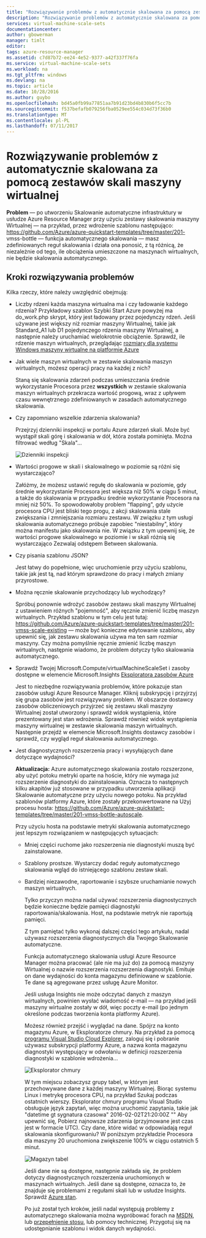 ```yaml
---
title: "Rozwiązywanie problemów z automatycznie skalowana za pomocą zestawów skali maszyny wirtualnej | Dokumentacja firmy Microsoft"
description: "Rozwiązywanie problemów z automatycznie skalowana za pomocą zestawów skali maszyny wirtualnej. Zrozumieć typowych problemów i ich rozwiązania."
services: virtual-machine-scale-sets
documentationcenter: 
author: gbowerman
manager: timlt
editor: 
tags: azure-resource-manager
ms.assetid: c7d87b72-ee24-4e52-9377-a42f337f76fa
ms.service: virtual-machine-scale-sets
ms.workload: na
ms.tgt_pltfrm: windows
ms.devlang: na
ms.topic: article
ms.date: 10/28/2016
ms.author: guybo
ms.openlocfilehash: bd45a0fb99a77851aa7b91d23bd4b830b6f5cc7b
ms.sourcegitcommit: f537befafb079256fba0529ee554c034d73f36b0
ms.translationtype: MT
ms.contentlocale: pl-PL
ms.lasthandoff: 07/11/2017
---
```

# <a name="troubleshooting-autoscale-with-virtual-machine-scale-sets"></a>Rozwiązywanie problemów z automatycznie skalowana za pomocą zestawów skali maszyny wirtualnej
**Problem** — po utworzeniu Skalowanie automatyczne infrastruktury w usłudze Azure Resource Manager przy użyciu zestawy skalowania maszyny Wirtualnej — na przykład, przez wdrożenie szablonu następująco: https://github.com/Azure/azure-quickstart-templates/tree/master/201- vmss-bottle — funkcja automatycznego skalowania — masz zdefiniowanych reguł skalowania i działa ona ponosić, z tą różnicą, że niezależnie od tego, ile obciążenia umieszczone na maszynach wirtualnych, nie będzie skalowania automatycznego.

## <a name="troubleshooting-steps"></a>Kroki rozwiązywania problemów
Kilka rzeczy, które należy uwzględnić obejmują:

* Liczby rdzeni każda maszyna wirtualna ma i czy ładowanie każdego rdzenia?
  Przykładowy szablon Szybki Start Azure powyżej ma do_work.php skrypt, który jest ładowany przez pojedynczy rdzeń. Jeśli używane jest większy niż rozmiar maszyny Wirtualnej, takie jak Standard_A1 lub D1 pojedynczego rdzenia maszyny Wirtualnej, a następnie należy uruchamiać wielokrotnie obciążenie. Sprawdź, ile rdzenie maszyn wirtualnych, przeglądając [rozmiary dla systemu Windows maszyny wirtualne na platformie Azure](../virtual-machines/windows/sizes.md?toc=%2fazure%2fvirtual-machines%2fwindows%2ftoc.json)
* Jak wiele maszyn wirtualnych w zestawie skalowania maszyn wirtualnych, możesz operacji pracy na każdej z nich?
  
    Staną się skalowania zdarzeń podczas umieszczania średnie wykorzystanie Procesora przez **wszystkich** w zestawie skalowania maszyn wirtualnych przekracza wartość progową, wraz z upływem czasu wewnętrznego zdefiniowanych w zasadach automatycznego skalowania.
* Czy zapomniano wszelkie zdarzenia skalowania?
  
    Przejrzyj dzienniki inspekcji w portalu Azure zdarzeń skali. Może być wystąpił skali górę i skalowania w dół, która została pominięta. Można filtrować według "Skala"...
  
    ![Dzienniki inspekcji][audit]
* Wartości progowe w skali i skalowalnego w poziomie są różni się wystarczająco?
  
    Załóżmy, że możesz ustawić regułę do skalowania w poziomie, gdy średnie wykorzystanie Procesora jest większa niż 50% w ciągu 5 minut, a także do skalowania w przypadku średnie wykorzystanie Procesora na mniej niż 50%. To spowodowałoby problem "flapping", gdy użycie procesora CPU jest bliski tego progu, z akcji skalowania stale zwiększania i zmniejszania rozmiaru zestawu. W związku z tym usługi skalowania automatycznego próbuje zapobiec "niestabilny", który można manifestu jako skalowania nie. W związku z tym upewnij się, że wartości progowe skalowalnego w poziomie i w skali różnią się wystarczająco Zezwalaj odstępem Between skalowania.
* Czy pisania szablonu JSON?
  
    Jest łatwy do popełnione, więc uruchomienie przy użyciu szablonu, takie jak jest tą, nad którym sprawdzone do pracy i małych zmiany przyrostowe. 
* Można ręcznie skalowanie przychodzący lub wychodzący?
  
    Spróbuj ponownie wdrożyć zasobów zestawu skali maszyny Wirtualnej z ustawieniem różnych "pojemność", aby ręcznie zmienić liczbę maszyn wirtualnych. Przykład szablonu w tym celu jest tutaj: https://github.com/Azure/azure-quickstart-templates/tree/master/201-vmss-scale-existing — może być konieczne edytowanie szablonu, aby upewnić się, jak zestawu skalowania używa ma ten sam rozmiar maszyny. Czy można pomyślnie ręcznie zmienić liczbę maszyn wirtualnych, następnie wiadomo, że problem dotyczy tylko skalowania automatycznego.
* Sprawdź Twojej Microsoft.Compute/virtualMachineScaleSet i zasoby dostępne w elemencie Microsoft.Insights [Eksploratora zasobów Azure](https://resources.azure.com/)
  
    Jest to niezbędne rozwiązywania problemów, które pokazuje stan zasobów usługi Azure Resource Manager. Kliknij subskrypcję i przyjrzyj się grupa zasobów jest rozwiązywany problem. W obszarze dostawcy zasobów obliczeniowych przyjrzeć się zestawu skali maszyny Wirtualnej został utworzony i sprawdź widok wystąpienia, które prezentowany jest stan wdrożenia. Sprawdź również widok wystąpienia maszyny wirtualnej w zestawie skalowania maszyn wirtualnych. Następnie przejdź w elemencie Microsoft.Insights dostawcy zasobów i sprawdź, czy wygląd reguł skalowania automatycznego.
* Jest diagnostycznych rozszerzenia pracy i wysyłających dane dotyczące wydajności?
  
    **Aktualizacja:** Azure automatycznego skalowania zostało rozszerzone, aby użyć potoku metryki oparte na hoście, który nie wymaga już rozszerzenie diagnostyki do zainstalowania. Oznacza to następnych kilku akapitów już stosowane w przypadku utworzenia aplikacji Skalowanie automatyczne przy użyciu nowego potoku. Na przykład szablonów platformy Azure, które zostały przekonwertowane na Użyj procesu hosta: https://github.com/Azure/azure-quickstart-templates/tree/master/201-vmss-bottle-autoscale. 
  
    Przy użyciu hosta na podstawie metryki skalowania automatycznego jest lepszym rozwiązaniem w następujących sytuacjach:
  
  * Mniej części ruchome jako rozszerzenia nie diagnostyki muszą być zainstalowane.
  * Szablony prostsze. Wystarczy dodać reguły automatycznego skalowania wgląd do istniejącego szablonu zestaw skali.
  * Bardziej niezawodne, raportowanie i szybsze uruchamianie nowych maszyn wirtualnych.
    
    Tylko przyczyn można nadal używać rozszerzenia diagnostycznych będzie konieczne będzie pamięci diagnostyki raportowania/skalowania. Host, na podstawie metryk nie raportują pamięci.
    
    Z tym pamiętać tylko wykonaj dalszej części tego artykułu, nadal używasz rozszerzenia diagnostycznych dla Twojego Skalowanie automatyczne.
    
    Funkcja automatycznego skalowania usługi Azure Resource Manager można pracować (ale nie ma już do) za pomocą maszyny Wirtualnej o nazwie rozszerzenia rozszerzenia diagnostyki. Emituje on dane wydajności do konta magazynu definiowane w szablonie. Te dane są agregowane przez usługę Azure Monitor.
    
    Jeśli usługa Insights nie może odczytać danych z maszyn wirtualnych, powinien wysłać wiadomość e-mail — na przykład jeśli maszyny wirtualne zostały w dół, więc poczty e-mail (po jednym określone podczas tworzenia konta platformy Azure).
    
    Możesz również przejść i wyglądać na dane. Spójrz na konto magazynu Azure, w Eksploratorze chmury. Na przykład za pomocą [programu Visual Studio Cloud Explorer](https://visualstudiogallery.msdn.microsoft.com/aaef6e67-4d99-40bc-aacf-662237db85a2), zaloguj się i pobranie używasz subskrypcji platformy Azure, a nazwa konta magazynu diagnostyki występujący w odwołaniu w definicji rozszerzenia diagnostyki w szablonie wdrożenia...
    
    ![Eksplorator chmury][explorer]
    
    W tym miejscu zobaczysz grupy tabel, w którym jest przechowywane dane z każdej maszyny Wirtualnej. Biorąc systemu Linux i metrykę procesora CPU, na przykład Szukaj podczas ostatnich wierszy. Eksplorator chmury programu Visual Studio obsługuje język zapytań, więc można uruchomić zapytania, takie jak "datetime gt sygnatura czasowa" 2016-02-02T21:20:00Z "" Aby upewnić się, Pobierz najnowsze zdarzenia (przyjmowane jest czas jest w formacie UTC). Czy dane, które widać w odpowiadają reguł skalowania skonfigurowaniu? W poniższym przykładzie Procesora dla maszyny 20 uruchomiona zwiększenie 100% w ciągu ostatnich 5 minut.
    
    ![Magazyn tabel][tables]
    
    Jeśli dane nie są dostępne, następnie zakłada się, że problem dotyczy diagnostycznych rozszerzenia uruchomionych w maszynach wirtualnych. Jeśli dane są dostępne, oznacza to, że znajduje się problemami z regułami skali lub w usłudze Insights. Sprawdź [Azure stan](https://azure.microsoft.com/status/).
    
    Po już został tych kroków, jeśli nadal występują problemy z automatycznego skalowania można wypróbować forach na [MSDN](https://social.msdn.microsoft.com/forums/azure/home?category=windowsazureplatform%2Cazuremarketplace%2Cwindowsazureplatformctp), lub [przepełnienie stosu](http://stackoverflow.com/questions/tagged/azure), lub pomocy technicznej. Przygotuj się na udostępnianie szablonu i widok danych wydajności.

[audit]: ./media/virtual-machine-scale-sets-troubleshoot/image3.png
[explorer]: ./media/virtual-machine-scale-sets-troubleshoot/image1.png
[tables]: ./media/virtual-machine-scale-sets-troubleshoot/image4.png
